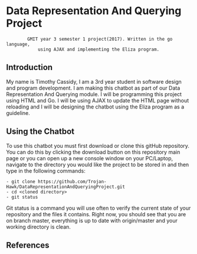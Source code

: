 # Data Representation And Querying Project

			GMIT year 3 semester 1 project(2017). Written in the go language, 
				using AJAX and implementing the Eliza program.

## Introduction
My name is Timothy Cassidy, I am a 3rd year student in software design and 
program development. I am making this chatbot as part of our Data 
Representation And Querying module. I will be programming this project 
using HTML and Go. I will be using AJAX to update the HTML page without 
reloading and I will be designing the chatbot using the Eliza program as a 
guideline.
	
## Using the Chatbot
To use this chatbot you must first download or clone this gitHub repository.
You can do this by clicking the download button on this repository main page
or you can open up a new console window on your PC/Laptop, navigate to the 
directory you would like the project to be stored in and then type in the 
following commands:

	- git clone https://github.com/Trojan-Hawk/DataRepresentationAndQueryingProject.git
	- cd <cloned directory>
	- git status
	
Git status is a command you will use often to verify the current state of your 
repository and the files it contains. Right now, you should see that you are 
on branch master, everything is up to date with origin/master and your working 
directory is clean.

## References
						